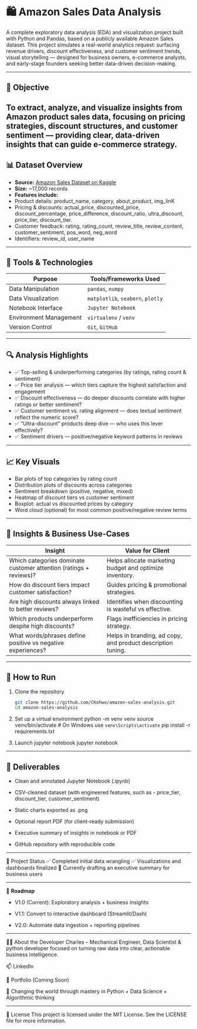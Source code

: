 # 🛍️ Amazon Sales Data Analysis

A complete exploratory data analysis (EDA) and visualization project built with Python and Pandas, based on a publicly available Amazon Sales dataset. This project simulates a real-world analytics request: surfacing revenue drivers, discount effectiveness, and customer sentiment trends, visual storytelling — designed for business owners, e-commerce analysts, and early-stage founders seeking better data-driven decision-making. 

---

## 📌 Objective

To extract, analyze, and visualize insights from Amazon product sales data, focusing on pricing strategies, discount structures, and customer sentiment — providing clear, data-driven insights that can guide e-commerce strategy.
---

## 📊 Dataset Overview

- **Source:** [Amazon Sales Dataset on Kaggle](https://www.kaggle.com/datasets/karkavelrajaj/amazon-sales-dataset)
- **Size:** ~17,000 records
- **Features include:** 
- Product details: product_name, category, about_product, img_linK
- Pricing & discounts: actual_price, discounted_price, discount_percentage, price_difference, discount_ratio, ultra_discount, price_tier, discount_tier.
- Customer feedback: rating, rating_count, review_title, review_content, customer_sentiment, pos_word, neg_word
- Identifiers: review_id, user_name
---

## 🧰 Tools & Technologies

| Purpose              | Tools/Frameworks Used             |
|----------------------|-----------------------------------|
| Data Manipulation    | `pandas`, `numpy`                 |
| Data Visualization   | `matplotlib`, `seaborn`, `plotly`|
| Notebook Interface   | `Jupyter Notebook`                |
| Environment Management | `virtualenv` / `venv`             |
| Version Control      | `Git`, `GitHub`                   |

---

## 🔍 Analysis Highlights

- ✅ Top-selling & underperforming categories (by ratings, rating count & sentiment)
- ✅ Price tier analysis — which tiers capture the highest satisfaction and engagement
- ✅ Discount effectiveness — do deeper discounts correlate with higher ratings or better sentiment?
- ✅ Customer sentiment vs. rating alignment — does textual sentiment reflect the numeric score?
- ✅ “Ultra-discount” products deep dive — who uses this lever effectively?
- ✅ Sentiment drivers — positive/negative keyword patterns in reviews
---

## 📈 Key Visuals

- Bar plots of top categories by rating count
- Distribution plots of discounts across categories
- Sentiment breakdown (positive, negative, mixed)
- Heatmap of discount tiers vs customer sentiment
- Boxplot: actual vs discounted prices by category
- Word cloud (optional) for most common positive/negative review terms
---

## 🧠 Insights & Business Use-Cases

| Insight                                  | Value for Client                                    |
|------------------------------------------|-----------------------------------------------------|
| Which categories dominate customer attention (ratings + reviews)?    | Helps allocate marketing budget and optimize inventory.   |
| How do discount tiers impact customer satisfaction?     | Guides pricing & promotional strategies.        |
| Are high discounts always linked to better reviews?       | Identifies when discounting is wasteful vs effective.    |
| Which products underperform despite high discounts?    | Flags inefficiencies in pricing strategy.| 
| What words/phrases define positive vs negative experiences?	 | Helps in branding, ad copy, and product description tuning.|


---

## 🚀 How to Run

1. Clone the repository  
   ```bash
   git clone https://github.com/CKohwo/amazon-sales-analysis.git
   cd amazon-sales-analysis

2. Set up a virtual environment
   python -m venv venv
   source venv/bin/activate  # On Windows use `venv\Scripts\activate`
   pip install -r requirements.txt

3. Launch jupyter notebook
   jupyter notebook 

---

## 🧾 Deliverables
- Clean and annotated Jupyter Notebook (.ipynb)

- CSV-cleaned dataset (with engineered features, such as - price_tier, discount_tier, customer_sentiment)

- Static charts exported as .png

- Optional report PDF (for client-ready submission)

- Executive summary of insights in notebook or PDF

- GitHub repository with reproducible code
  
---

📄 Project Status
✅ Completed initial data wrangling
✅ Visualizations and dashboards finalized
🔄 Currently drafting an executive summary for business users

---

🚀 **Roadmap**

- V1.0 (Current): Exploratory analysis + business insights

- V1.1: Convert to interactive dashboard (Streamlit/Dash)

- V2.0: Automate data ingestion + reporting pipelines
---

🧑‍💼 About the Developer
Charles – Mechanical Engineer, Data Scientist & python developer focused on turning raw data into clear, actionable business intelligence.

📫 LinkedIn

💼 Portfolio (Coming Soon)

🧠 Changing the world through mastery in Python + Data Science + Algorithmic thinking

---

📜 License
This project is licensed under the MIT License. See the LICENSE file for more information.
